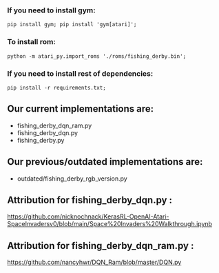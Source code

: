### If you need to install gym:
```pip install gym; pip install 'gym[atari]';```

### To install rom:
```python -m atari_py.import_roms './roms/fishing_derby.bin';```

### If you need to install rest of dependencies:
```pip install -r requirements.txt;```

## Our current implementations are:
- fishing_derby_dqn_ram.py
- fishing_derby_dqn.py
- fishing_derby.py

## Our previous/outdated implementations are:
- outdated/fishing_derby_rgb_version.py

## Attribution for fishing_derby_dqn.py : 
https://github.com/nicknochnack/KerasRL-OpenAI-Atari-SpaceInvadersv0/blob/main/Space%20Invaders%20Walkthrough.ipynb


## Attribution for fishing_derby_dqn_ram.py :
https://github.com/nancyhwr/DQN_Ram/blob/master/DQN.py

